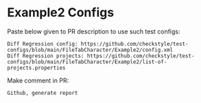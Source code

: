 # Example2 Configs
Paste below given to PR description to use such test configs:
```
Diff Regression config: https://github.com/checkstyle/test-configs/blob/main/FileTabCharacter/Example2/config.xml
Diff Regression projects: https://github.com/checkstyle/test-configs/blob/main/FileTabCharacter/Example2/list-of-projects.properties
```
Make comment in PR:
```
Github, generate report
```
